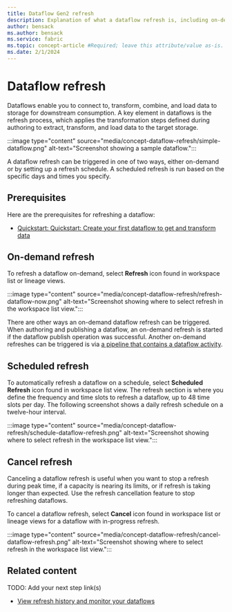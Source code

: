 ```yaml
---
title: Dataflow Gen2 refresh
description: Explanation of what a dataflow refresh is, including on-demand and scheduled refresh.
author: bensack
ms.author: bensack
ms.service: fabric
ms.topic: concept-article #Required; leave this attribute/value as-is.
ms.date: 2/1/2024
---
```


# Dataflow refresh

Dataflows enable you to connect to, transform, combine, and load data to storage for downstream consumption. A key element in dataflows is the refresh process, which applies the transformation steps defined during authoring to extract, transform, and load data to the target storage.

:::image type="content" source="media/concept-dataflow-refresh/simple-dataflow.png" alt-text="Screenshot showing a sample dataflow.":::

A dataflow refresh can be triggered in one of two ways, either on-demand or by setting up a refresh schedule. A scheduled refresh is run based on the specific days and times you specify.

## Prerequisites

Here are the prerequisites for refreshing a dataflow:

- [Quickstart: Quickstart: Create your first dataflow to get and transform data](create-first-dataflow-gen2.md)

## On-demand refresh

To refresh a dataflow on-demand, select **Refresh** icon found in workspace list or lineage views.

:::image type="content" source="media/concept-dataflow-refresh/refresh-dataflow-now.png" alt-text="Screenshot showing where to select refresh in the workspace list view.":::

There are other ways an on-demand dataflow refresh can be triggered. When authoring and publishing a dataflow, an on-demand refresh is started if the dataflow publish operation was successful. Another on-demand refreshes can be triggered is via [a pipeline that contains a dataflow activity](dataflow-activity.md).

## Scheduled refresh

To automatically refresh a dataflow on a schedule, select **Scheduled Refresh** icon found in workspace list view. The refresh section is where you define the frequency and time slots to refresh a dataflow, up to 48 time slots per day. The following screenshot shows a daily refresh schedule on a twelve-hour interval.

:::image type="content" source="media/concept-dataflow-refresh/schedule-dataflow-refresh.png" alt-text="Screenshot showing where to select refresh in the workspace list view.":::

## Cancel refresh

Canceling a dataflow refresh is useful when you want to stop a refresh during peak time, if a capacity is nearing its limits, or if refresh is taking longer than expected. Use the refresh cancellation feature to stop refreshing dataflows.

To cancel a dataflow refresh, select **Cancel** icon found in workspace list or lineage views for a dataflow with in-progress refresh.

:::image type="content" source="media/concept-dataflow-refresh/cancel-dataflow-refresh.png" alt-text="Screenshot showing where to select refresh in the workspace list view.":::

## Related content

TODO: Add your next step link(s)

- [View refresh history and monitor your dataflows](dataflows-gen2-monitor.md)
